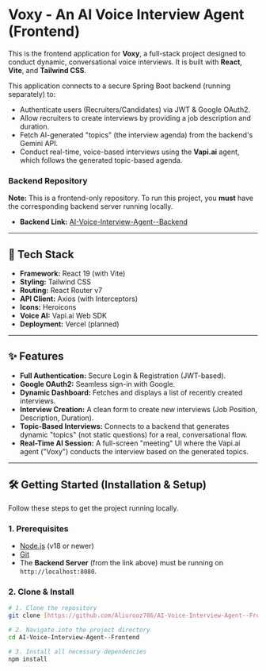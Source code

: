 # Voxy - An AI Voice Interview Agent (Frontend)

This is the frontend application for **Voxy**, a full-stack project designed to conduct dynamic, conversational voice interviews. It is built with **React**, **Vite**, and **Tailwind CSS**.

This application connects to a secure Spring Boot backend (running separately) to:
* Authenticate users (Recruiters/Candidates) via JWT & Google OAuth2.
* Allow recruiters to create interviews by providing a job description and duration.
* Fetch AI-generated "topics" (the interview agenda) from the backend's Gemini API.
* Conduct real-time, voice-based interviews using the **Vapi.ai** agent, which follows the generated topic-based agenda.

### Backend Repository
**Note:** This is a frontend-only repository. To run this project, you **must** have the corresponding backend server running locally.
* **Backend Link:** [AI-Voice-Interview-Agent--Backend](https://github.com/Aliurooz786/AI-Voice-Interview-Agent--Backend)

---

## 🚀 Tech Stack

* **Framework:** React 19 (with Vite)
* **Styling:** Tailwind CSS
* **Routing:** React Router v7
* **API Client:** Axios (with Interceptors)
* **Icons:** Heroicons
* **Voice AI:** Vapi.ai Web SDK
* **Deployment:** Vercel (planned)

---

## ✨ Features

* **Full Authentication:** Secure Login & Registration (JWT-based).
* **Google OAuth2:** Seamless sign-in with Google.
* **Dynamic Dashboard:** Fetches and displays a list of recently created interviews.
* **Interview Creation:** A clean form to create new interviews (Job Position, Description, Duration).
* **Topic-Based Interviews:** Connects to a backend that generates dynamic "topics" (not static questions) for a real, conversational flow.
* **Real-Time AI Session:** A full-screen "meeting" UI where the Vapi.ai agent ("Voxy") conducts the interview based on the generated topics.

---

## 🛠️ Getting Started (Installation & Setup)

Follow these steps to get the project running locally.

### 1. Prerequisites

* [Node.js](https://nodejs.org/) (v18 or newer)
* [Git](https://git-scm.com/)
* The **Backend Server** (from the link above) must be running on `http://localhost:8080`.

### 2. Clone & Install

```bash
# 1. Clone the repository
git clone [https://github.com/Aliurooz786/AI-Voice-Interview-Agent--Frontend.git](https://github.com/Aliurooz786/AI-Voice-Interview-Agent--Frontend.git)

# 2. Navigate into the project directory
cd AI-Voice-Interview-Agent--Frontend

# 3. Install all necessary dependencies
npm install
